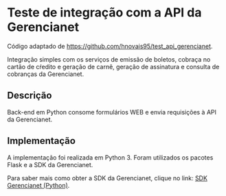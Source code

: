 # Teste de integração com a API da Gerencianet

Código adaptado de https://github.com/hnovais95/test_api_gerencianet.

Integração simples com os serviços de emissão de boletos, cobraça no cartão de cŕedito e geração de carnê, geração de assinatura e consulta de cobranças da Gerencianet.

## Descrição

Back-end em Python consome formulários WEB e envia requisições à API da Gerencianet.

## Implementação

A implementação foi realizada em Python 3. Foram utilizados os pacotes Flask e a SDK da Gerencianet.

Para saber mais como obter a SDK da Gerencianet, clique no link: [SDK Gerencianet (Python)](https://dev.gerencianet.com.br/docs/instalacao-sdk-python).
